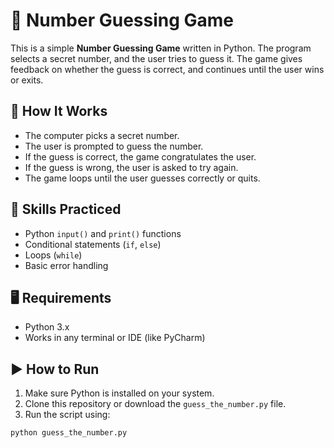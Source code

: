 # 🎯 Number Guessing Game

This is a simple **Number Guessing Game** written in Python. The program selects a secret number, and the user tries to guess it. The game gives feedback on whether the guess is correct, and continues until the user wins or exits.

## 🚀 How It Works

- The computer picks a secret number.
- The user is prompted to guess the number.
- If the guess is correct, the game congratulates the user.
- If the guess is wrong, the user is asked to try again.
- The game loops until the user guesses correctly or quits.

## 🧠 Skills Practiced

- Python `input()` and `print()` functions
- Conditional statements (`if`, `else`)
- Loops (`while`)
- Basic error handling

## 🖥️ Requirements

- Python 3.x
- Works in any terminal or IDE (like PyCharm)

## ▶️ How to Run

1. Make sure Python is installed on your system.
2. Clone this repository or download the `guess_the_number.py` file.
3. Run the script using:

```bash
python guess_the_number.py
